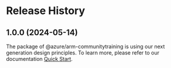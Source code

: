 # Release History
    
## 1.0.0 (2024-05-14)

The package of @azure/arm-communitytraining is using our next generation design principles. To learn more, please refer to our documentation [Quick Start](https://aka.ms/azsdk/js/mgmt/quickstart).
